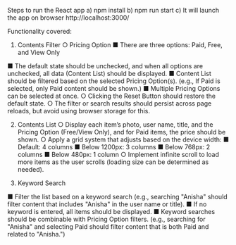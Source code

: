 Steps to run the React app
a) npm install
b) npm run start
c) It will launch the app on browser http://localhost:3000/

Functionality covered:
1. Contents Filter
○ Pricing Option
■ There are three options: Paid, Free, and View Only

■ The default state should be unchecked, and when all options are unchecked,
all data (Content List) should be displayed.
■ Content List should be filtered based on the selected Pricing Option(s).
(e.g., If Paid is selected, only Paid content should be shown.)
■ Multiple Pricing Options can be selected at once.
○ Clicking the Reset Button should restore the default state.
○ The filter or search results should persist across page reloads, but avoid using
browser storage for this.

2. Contents List
○ Display each item’s photo, user name, title, and the Pricing Option (Free/View
Only), and for Paid items, the price should be shown.
○ Apply a grid system that adjusts based on the device width:
■ Default: 4 columns
■ Below 1200px: 3 columns
■ Below 768px: 2 columns
■ Below 480px: 1 column
○ Implement infinite scroll to load more items as the user scrolls (loading size can be
determined as needed).

3. Keyword Search

■ Filter the list based on a keyword search (e.g., searching "Anisha" should
filter content that includes "Anisha" in the user name or title).
■ If no keyword is entered, all items should be displayed.
■ Keyword searches should be combinable with Pricing Option filters.
(e.g., searching for "Anisha" and selecting Paid should filter content that is
both Paid and related to "Anisha.")

